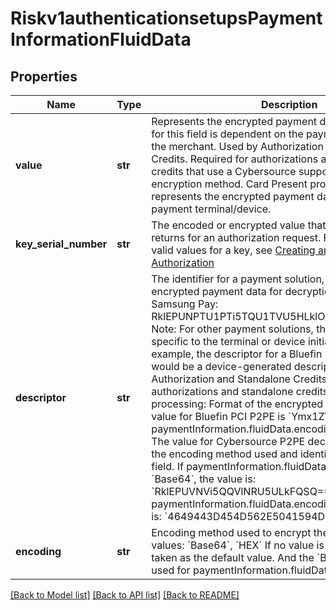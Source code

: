 # Riskv1authenticationsetupsPaymentInformationFluidData

## Properties
Name | Type | Description | Notes
------------ | ------------- | ------------- | -------------
**value** | **str** | Represents the encrypted payment data BLOB. The entry for this field is dependent on the payment solution used by the merchant. Used by Authorization and Standalone Credits. Required for authorizations and standalone credits that use a Cybersource suppored Point-to-Point encryption method. Card Present processing This field represents the encrypted payment data generated by the payment terminal/device.  | 
**key_serial_number** | **str** | The encoded or encrypted value that a payment solution returns for an authorization request. For details about the valid values for a key, see [Creating an Online Authorization](https://developer.cybersource.com/api/developer-guides/dita-payments/CreatingOnlineAuth.html)  | [optional] 
**descriptor** | **str** | The identifier for a payment solution, which is sending the encrypted payment data for decryption. Valid values: Samsung Pay: RklEPUNPTU1PTi5TQU1TVU5HLklOQVBQLlBBWU1FTlQ&#x3D; Note: For other payment solutions, the value may be specific to the terminal or device initiatinf the payment. For example, the descriptor for a Bluefin payment encryption would be a device-generated descriptor. Used by Authorization and Standalone Credits. Required for authorizations and standalone credits.  Card Present processing: Format of the encrypted payment data. The value for Bluefin PCI P2PE is &#x60;Ymx1ZWZpbg&#x3D;&#x3D;&#x60;. paymentInformation.fluidData.encoding must be &#x60;Base64&#x60;. The value for Cybersource P2PE decryption depends on the encoding method used and identified in encoding field. If paymentInformation.fluidData.encoding is &#x60;Base64&#x60;, the value is: &#x60;RklEPUVNVi5QQVlNRU5ULkFQSQ&#x3D;&#x3D;&#x60; If paymentInformation.fluidData.encoding is &#x60;HEX&#x60;, the value is: &#x60;4649443D454D562E5041594D454E542E41504&#x60;  | [optional] 
**encoding** | **str** | Encoding method used to encrypt the payment data. Valid values: &#x60;Base64&#x60;, &#x60;HEX&#x60; If no value is provided, &#x60;Base64&#x60; is taken as the default value. And the &#x60;Base64&#x60; descriptor is used for paymentInformation.fluidData.encoding  | [optional] 

[[Back to Model list]](../README.md#documentation-for-models) [[Back to API list]](../README.md#documentation-for-api-endpoints) [[Back to README]](../README.md)


